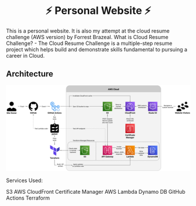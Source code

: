 <h1 align="center"> ⚡️ Personal Website ⚡️</h1>
This is a personal website. It is also my attempt at the cloud resume challenge (AWS version) by Forrest Brazeal. What is Cloud Resume Challenge? - The Cloud Resume Challenge is a multiple-step resume project which helps build and demonstrate skills fundamental to pursuing a career in Cloud.

## Architecture
<img src="assets/website_architecture_diagram.png"/>

Services Used:

S3
AWS CloudFront
Certificate Manager
AWS Lambda
Dynamo DB
GitHub Actions
Terraform